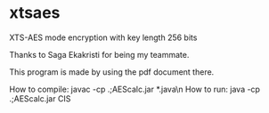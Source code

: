 # xtsaes
XTS-AES mode encryption with key length 256 bits

Thanks to Saga Ekakristi for being my teammate.

This program is made by using the pdf document there.

How to compile: javac -cp .;AEScalc.jar \*.java\n
How to run: java -cp .;AEScalc.jar CIS
